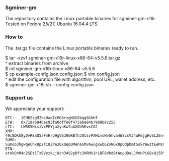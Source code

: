 ### Sgminer-gm

The repository contains the Linux portable binaries for sgminer-gm-x16r.\
Tested on Fedora 25/27, Ubuntu 16.04.4 LTS.

### How to

The .tar.gz file contains the Linux portable binaries ready to run. 

$ tar -xzvf sgminer-gm-x16r-linux-x86-64-v5.5.6.tar.gz \
  ^ extract binaries from archive \
$ cd sgminer-gm-x16r-linux-x86-64-v5.5.6 \
$ cp example-config.json config.json
$ vim config.json \
  ^ edit the configuration file with algorithm, pool URL, wallet address, etc. \
$ sgminer-gm-x16r.sh --config config.json 

### Support us

We appreciate your support:
```
BTC:   1EMB2zgMZks9aoTcMG6rzgNDG5bqg8GhHf
ETH:   0x718ab046ec93fa0dffe0f473abe84b7989b8c255
LTC:   LWRK5HisiVxPEYjaXyuKw7aAXGU5KvxCG2
XMR:   49c8DKh8yDvREaQSaFmHrp9gVS39mRBfhJQCsvPXHLvsHvGhva4WScsVJ4uPmjgHvSLZ6n4FS8K73hqwfuF6CKw5J4C1BCB
SUMO:  Sumoo3hgwqeChx8p2Ti8ZPe2QxQepQMenaSMvAwugxwb6ZvNGx8pQdpbmtSokrWwztEeMs9J4bQ8ZVhrE7qJiqVhH5reB5pDQaj
ETN:   etnkDnM4n2SEt1TzBVyzkLj8ch3492pDfc2HRMXJniBF8Vhd8tAupUDaLJVmHPiG8xQj5RYqo3MpWB6aRh2iK86G92q95XTFhB
```

